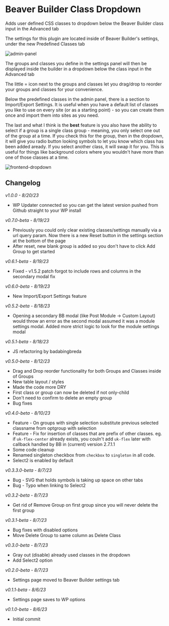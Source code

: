 # Beaver Builder Class Dropdown
Adds user defined CSS classes to dropdown below the Beaver Builder class input in the Advanced tab

The settings for this plugin are located inside of Beaver Builder's settings, under the new Predefined Classes tab

![admin-panel](https://github.com/zackpyle/BBClassDropdown/assets/19413506/fa298823-8066-4215-ae22-f79b9aaac75b)


The groups and classes you define in the settings panel will then be displayed inside the builder in a dropdown below the class input in the Advanced tab

The little = icon next to the groups and classes let you drag/drop to reorder your groups and classes for your convenience. 

Below the predefined classes in the admin panel, there is a section to Import/Export Settings. It is useful when you have a default list of classes you like to use on every site (or as a starting point) - so you can create them once and import them into sites as you need.

The last and what I think is the **best** feature is you also have the ability to select if a group is a single class group - meaning, you only select one out of the group at a time. If you check this for the group, then in the dropdown, it will give you radio button looking symbols to let you know which class has been added aready. If you select another class, it will swap it for you. This is useful for things like background colors where you wouldn't have more than one of those classes at a time.

![frontend-dropdown](https://github.com/zackpyle/BBClassDropdown/assets/19413506/82d05c71-f675-4480-be2d-64e42924a1e4)

## Changelog

*v1.0.0 - 8/20/23*
- WP Updater connected so you can get the latest version pushed from Github straight to your WP install

*v0.7.0-beta - 8/19/23*
- Previously you could only clear existing classes/settings manually via a url query param. Now there is a new Reset button in the settings section at the bottom of the page
- After reset, new blank group is added so you don't have to click Add Group to get started

*v0.6.1-beta - 8/19/23*
- Fixed - v1.5.2 patch forgot to include rows and columns in the secondary modal fix

*v0.6.0-beta - 8/19/23*
- New Import/Export Settings feature

*v0.5.2-beta - 8/18/23*
- Opening a secondary BB modal (like Post Module -> Custom Layout) would throw an error as the second modal assumed it was a module settings modal. Added more strict logic to look for the module settings modal

*v0.5.1-beta - 8/18/23*
- JS refactoring by badabingbreda

*v0.5.0-beta - 8/12/23*
- Drag and Drop reorder functionality for both Groups and Classes inside of Groups
- New table layout / styles
- Made the code more DRY
- First class or group can now be deleted if not only-child
- Don't need to confirm to delete an empty group
- Bug fixes

*v0.4.0-beta - 8/10/23*
- Feature - On groups with single selection substitute previous selected classname from optgroup with selection
- Feature - Fix for insertion of classes that are prefix of other classes. eg. if `uk-flex-center` already exists, you couln't add `uk-flex` later with callback handled by BB in (current) version 2.7.1.1
- Some code cleanup
- Renamed singleton checkbox from `checkbox` to `singleton` in all code.
- Select2 is enabled by default

*v0.3.3.0-beta - 8/7/23*
- Bug - SVG that holds symbols is taking up space on other tabs
- Bug - Typo when linking to Select2

*v0.3.2-beta - 8/7/23*
- Get rid of Remove Group on first group since you will never delete the first group

*v0.3.1-beta - 8/7/23*
- Bug fixes with disabled options
- Move Delete Group to same column as Delete Class

*v0.3.0-beta - 8/7/23*
- Gray out (disable) already used classes in the dropdown
- Add Select2 option

*v0.2.0-beta - 8/7/23*
- Settings page moved to Beaver Builder settings tab

*v0.1.1-beta - 8/6/23*
- Settings page saves to WP options

*v0.1.0-beta - 8/6/23*
- Initial commit
